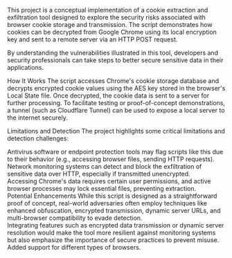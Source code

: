 This project is a conceptual implementation of a cookie extraction and exfiltration tool designed to explore the security risks associated with browser cookie storage and transmission. The script demonstrates how cookies can be decrypted from Google Chrome using its local encryption key and sent to a remote server via an HTTP POST request.

By understanding the vulnerabilities illustrated in this tool, developers and security professionals can take steps to better secure sensitive data in their applications.

How It Works
The script accesses Chrome's cookie storage database and decrypts encrypted cookie values using the AES key stored in the browser's Local State file. Once decrypted, the cookie data is sent to a server for further processing. To facilitate testing or proof-of-concept demonstrations, a tunnel (such as Cloudflare Tunnel) can be used to expose a local server to the internet securely.

Limitations and Detection
The project highlights some critical limitations and detection challenges:

Antivirus software or endpoint protection tools may flag scripts like this due to their behavior (e.g., accessing browser files, sending HTTP requests).  
Network monitoring systems can detect and block the exfiltration of sensitive data over HTTP, especially if transmitted unencrypted.  
Accessing Chrome's data requires certain user permissions, and active browser processes may lock essential files, preventing extraction.  
Potential Enhancements
While this script is designed as a straightforward proof of concept, real-world adversaries often employ techniques like enhanced obfuscation, encrypted transmission, dynamic server URLs, and multi-browser compatibility to evade detection.  
Integrating features such as encrypted data transmission or dynamic server resolution would make the tool more resilient against monitoring systems but also emphasize the importance of secure practices to prevent misuse.  
Added support for different types of browsers.
